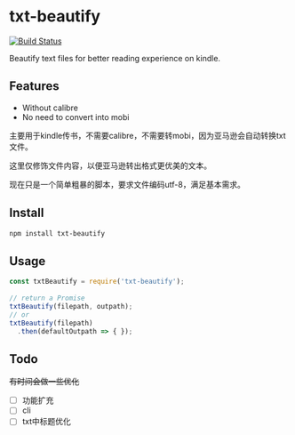 # txt-beautify
[![Build Status](https://travis-ci.org/Claude-Ray/txt-beautify.svg?branch=master)](https://travis-ci.org/Claude-Ray/txt-beautify)

Beautify text files for better reading experience on kindle.

## Features
- Without calibre
- No need to convert into mobi

主要用于kindle传书，不需要calibre，不需要转mobi，因为亚马逊会自动转换txt文件。

这里仅修饰文件内容，以便亚马逊转出格式更优美的文本。

现在只是一个简单粗暴的脚本，要求文件编码utf-8，满足基本需求。

## Install
```sh
npm install txt-beautify
```

## Usage
```js
const txtBeautify = require('txt-beautify');
  
// return a Promise
txtBeautify(filepath, outpath);
// or
txtBeautify(filepath)
  .then(defaultOutpath => { });
```

## Todo
~~有时间会做一些优化~~
- [ ] 功能扩充
- [ ] cli
- [ ] txt中标题优化
